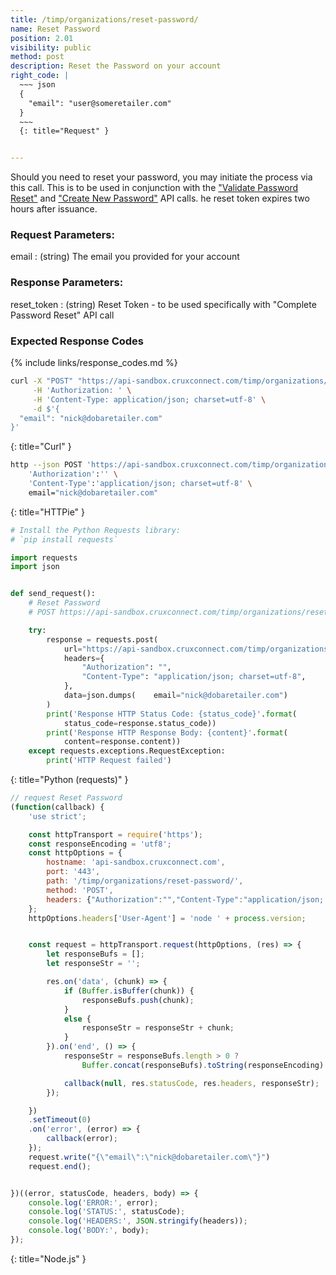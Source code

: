 ```yaml
---
title: /timp/organizations/reset-password/
name: Reset Password
position: 2.01
visibility: public
method: post
description: Reset the Password on your account
right_code: |
  ~~~ json
  {
    "email": "user@someretailer.com"
  }
  ~~~
  {: title="Request" }


---
```

Should you need to reset your password, you may initiate the process via this call. This is to be used in conjunction with the ["Validate Password Reset"](#organizationpassword-reset) and ["Create New Password"](#organizationpassword-create) API calls. he reset token expires two hours after issuance.

### Request Parameters:

email
: (string) The email you provided for your account

### Response Parameters:

reset_token
: (string) Reset Token - to be used specifically with "Complete Password Reset" API call

### Expected Response Codes

{% include links/response_codes.md %}


~~~ bash
curl -X "POST" "https://api-sandbox.cruxconnect.com/timp/organizations/reset-password/" \
     -H 'Authorization: ' \
     -H 'Content-Type: application/json; charset=utf-8' \
     -d $'{
  "email": "nick@dobaretailer.com"
}'

~~~
{: title="Curl" }

~~~ bash
http --json POST 'https://api-sandbox.cruxconnect.com/timp/organizations/reset-password/' \
    'Authorization':'' \
    'Content-Type':'application/json; charset=utf-8' \
    email="nick@dobaretailer.com"

~~~
{: title="HTTPie" }

~~~ python
# Install the Python Requests library:
# `pip install requests`

import requests
import json


def send_request():
    # Reset Password
    # POST https://api-sandbox.cruxconnect.com/timp/organizations/reset-password/

    try:
        response = requests.post(
            url="https://api-sandbox.cruxconnect.com/timp/organizations/reset-password/",
            headers={
                "Authorization": "",
                "Content-Type": "application/json; charset=utf-8",
            },
            data=json.dumps(    email="nick@dobaretailer.com")
        )
        print('Response HTTP Status Code: {status_code}'.format(
            status_code=response.status_code))
        print('Response HTTP Response Body: {content}'.format(
            content=response.content))
    except requests.exceptions.RequestException:
        print('HTTP Request failed')

~~~
{: title="Python (requests)" }

~~~ javascript
// request Reset Password
(function(callback) {
    'use strict';

    const httpTransport = require('https');
    const responseEncoding = 'utf8';
    const httpOptions = {
        hostname: 'api-sandbox.cruxconnect.com',
        port: '443',
        path: '/timp/organizations/reset-password/',
        method: 'POST',
        headers: {"Authorization":"","Content-Type":"application/json; charset=utf-8"}
    };
    httpOptions.headers['User-Agent'] = 'node ' + process.version;


    const request = httpTransport.request(httpOptions, (res) => {
        let responseBufs = [];
        let responseStr = '';

        res.on('data', (chunk) => {
            if (Buffer.isBuffer(chunk)) {
                responseBufs.push(chunk);
            }
            else {
                responseStr = responseStr + chunk;
            }
        }).on('end', () => {
            responseStr = responseBufs.length > 0 ?
                Buffer.concat(responseBufs).toString(responseEncoding) : responseStr;

            callback(null, res.statusCode, res.headers, responseStr);
        });

    })
    .setTimeout(0)
    .on('error', (error) => {
        callback(error);
    });
    request.write("{\"email\":\"nick@dobaretailer.com\"}")
    request.end();


})((error, statusCode, headers, body) => {
    console.log('ERROR:', error);
    console.log('STATUS:', statusCode);
    console.log('HEADERS:', JSON.stringify(headers));
    console.log('BODY:', body);
});

~~~
{: title="Node.js" }
